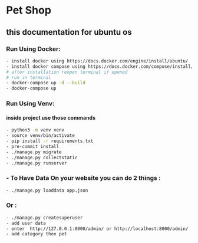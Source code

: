 # Pet Shop

## this documentation for ubuntu os

### Run Using Docker:

``` sh
- install docker using https://docs.docker.com/engine/install/ubuntu/
- install docker compose using https://docs.docker.com/compose/install/
# after installation reopen terminal if opened
# run in terminal
- docker-compose up -d --build
- docker-compose up
```

### Run Using Venv:

#### inside project use those commands

``` sh
- python3 -m venv venv
- source venv/bin/activate
- pip install -r requirements.txt
- pre-commit install
- ./manage.py migrate
- ./manage.py collectstatic
- ./manage.py runserver
```

### - To Have Data On your website you can do 2 things :

``` sh
- ./manage.py loaddata app.json
```

### Or :

``` sh
- ./manage.py createsuperuser
- add user data
- enter  http://127.0.0.1:8000/admin/ or http://localhost:8000/admin/
- add category then pet
```
